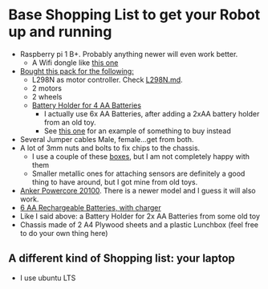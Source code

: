 # Base Shopping List to get your Robot up and running
- Raspberry pi 1 B+. Probably anything newer will even work better.
  - A Wifi dongle like [this one](https://www.amazon.com/Edimax-EW-7611ULB-Wi-Fi-Bluetooth-Adapter/dp/B01KVZB3A4/ref=sr_1_2?dchild=1&keywords=edimax+wifi+dongle&qid=1599231989&sr=8-2)
- [Bought this pack for the following:](https://www.banggood.com/Geekcreit-DIY-L298N-2WD-Ultrasonic-Smart-Tracking-Moteur-Robot-Car-Kit-for-Arduino-products-that-work-with-official-Arduino-boards-p-1155139.html?rmmds=myorder&cur_warehouse=UK)
  - L298N as motor controller. Check [L298N.md](L298N.md).
  - 2 motors  
  - 2 wheels
  - [Battery Holder for 4 AA Batteries](https://www.amazon.com/4-aa-battery-holder/s?k=4+aa+battery+holder)
    - I actually use 6x AA Batteries, after adding a 2xAA battery holder from an old toy.
    - See [this one](https://www.amazon.de/-/en/AA-Battery-Holder-Black/dp/B06XYLMD7K/ref=psdc_3578331_t1_B00A9C852E) for an example of something to buy instead
- Several Jumper cables Male, female...get from both.
- A lot of 3mm nuts and bolts to fix chips to the chassis. 
  - I use a couple of these [boxes](https://thepihut.com/products/white-nylon-screw-and-stand-off-set-m2-5-thread?variant=12364072779838&currency=GBP&utm_medium=product_sync&utm_source=google&utm_content=sag_organic&utm_campaign=sag_organic), but I am not completely happy with them
  - Smaller metallic ones for attaching sensors are definitely a good thing to have around, but I got mine from old toys.
- [Anker Powercore 20100](https://www.amazon.com/Anker-PowerCore-Powerbank-Kapazit%C3%A4t-Technologie-Schwarz/dp/B00VJT3IUA). There is a newer model and I guess it will also work.
- [6 AA Rechargeable Batteries, with charger](https://www.amazon.com/s?k=4+aa+batteries+rechargeable&crid=2STSMJD1H4YUX&sprefix=4+aa+batteries+rechargeable%2Caps%2C193&ref=nb_sb_noss)
- Like I said above: a Battery Holder for 2x AA Batteries from some old toy
- Chassis made of 2 A4 Plywood sheets and a plastic Lunchbox (feel free to do your own thing here)

## A different kind of Shopping list: your laptop
- I use ubuntu LTS

